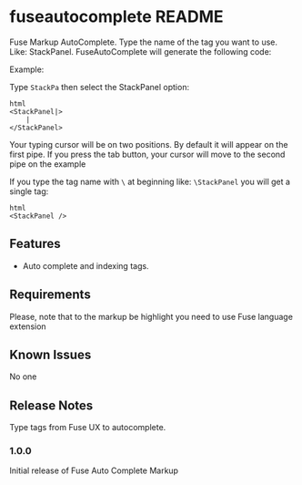 # fuseautocomplete README

Fuse Markup AutoComplete.
Type the name of the tag you want to use. Like: StackPanel. 
FuseAutoComplete will generate the following code:

Example:

Type `StackPa` then select the StackPanel option:

```
html 
<StackPanel|>
    |
</StackPanel>
```

Your typing cursor will be on two positions. By default it will appear on the first pipe. If you press the tab button, your cursor will move to the second pipe on the example

If you type the tag name with `\` at beginning like: `\StackPanel` you will get a single tag:

```
html
<StackPanel />
```

## Features

- Auto complete and indexing tags.

## Requirements

Please, note that to the markup be highlight you need to use Fuse language extension

## Known Issues

No one

## Release Notes

Type tags from Fuse UX to autocomplete.

### 1.0.0

Initial release of Fuse Auto Complete Markup
